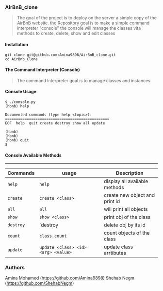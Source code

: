 ### AirBnB_clone
> The goal of the project is to deploy on the server a simple copy of the AirBnB website.
> the Repository goal is to make a simple command interpreter "console" 
> the console will manage the classes vita methods to create, delete, show and edit classes

#### Installation
```
git clone git@github.com:Amina9898/AirBnB_clone.git
cd AirBnb_Clone
```
#### The Command Interpreter (Console)
> The command Interpreter goal is to manage classes and instances

#### Console Usage
```
$ ./console.py
(hbnb) help

Documented commands (type help <topic>):
================================================
EOF  help  quit create destroy show all update

(hbnb)
(hbnb)
(hbnb) quit
$
```
#### Console Available Methods
---
|Commands | usage                              | Description                   |
|-------- |------------------------------------|-------------------------------|
|`help`   |`help`                              | display all available methods |
|`create` |`create <class>`                    | create new object and print id|
|`all`    |`all`                               | will print all objects        |
|`show`   |`show <class>`                      | print obj of the class        |
|`destroy`|`destroy <class> <id>               | delete obj by its id          |
|`count`  |`class.count`                       | count objects of the class    |
|`update` |`update <class> <id> <arg> <value>` | update class arrtibutes       |

### Authors
Amina Mohamed (https://github.com/Amina9898)
Shehab Negm (https://github.com/ShehabNegm)




